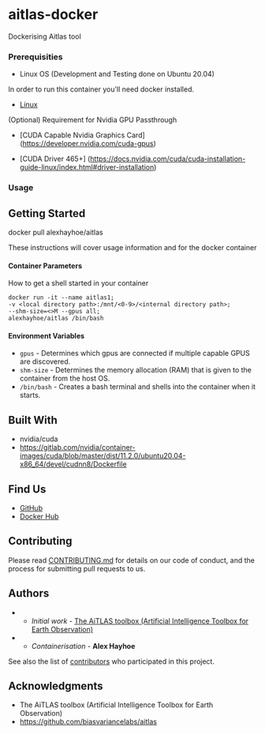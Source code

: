 # aitlas-docker
Dockerising Aitlas tool


### Prerequisities

* Linux OS (Development and Testing done on Ubuntu 20.04)

In order to run this container you'll need docker installed.

* [Linux](https://docs.docker.com/linux/started/)

(Optional) Requirement for Nvidia GPU Passthrough

* [CUDA Capable Nvidia Graphics Card] (https://developer.nvidia.com/cuda-gpus)

* [CUDA Driver 465+] (https://docs.nvidia.com/cuda/cuda-installation-guide-linux/index.html#driver-installation)

### Usage

## Getting Started

docker pull alexhayhoe/aitlas

These instructions will cover usage information and for the docker container

#### Container Parameters

How to get a shell started in your container

```shell
docker run -it --name aitlas1;
-v <local directory path>:/mnt/<0-9>/<internal directory path>;
--shm-size=<>M --gpus all;
alexhayhoe/aitlas /bin/bash
```

#### Environment Variables

* `gpus` - Determines which gpus are connected if multiple capable GPUS are discovered.
* `shm-size` - Determines the memory allocation (RAM) that is given to the container from the host OS.
* `/bin/bash` - Creates a bash terminal and shells into the container when it starts.



## Built With

* nvidia/cuda
* https://gitlab.com/nvidia/container-images/cuda/blob/master/dist/11.2.0/ubuntu20.04-x86_64/devel/cudnn8/Dockerfile

## Find Us

* [GitHub](https://github.com/alex-hayhoe/aitlas-docker/)
* [Docker Hub](https://hub.docker.com/repository/docker/alexhayhoe/aitlas)

## Contributing

Please read [CONTRIBUTING.md](CONTRIBUTING.md) for details on our code of conduct, and the process for submitting pull requests to us.


## Authors

* - *Initial work* - [The AiTLAS toolbox (Artificial Intelligence Toolbox for Earth Observation)](https://github.com/biasvariancelabs/aitlas)
* - *Containerisation* -  **Alex Hayhoe**

See also the list of [contributors](https://github.com/your/repository/contributors) who
participated in this project.

## Acknowledgments

* The AiTLAS toolbox (Artificial Intelligence Toolbox for Earth Observation)
* https://github.com/biasvariancelabs/aitlas
